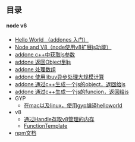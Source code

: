 ## 目录

#### node v6

* [Hello World （addones 入门）](./synchronizationFunc)
* [Node and V8（node使用v8扩展js功能）](./nodeRequireSystem)
* [addone c++中获取js参数](./dealWithJsParams)
* [addone 返回Object到js](./returnObject2Js)
* [addone 处理数组](./drealArray)
* [addone 使用libuv异步处理大规模计算](./asyncCallback)
* [addone 通过c++生成一个js的object，返回给js](./objectFactory)
* [addone 通过c++生成一个js的funcion，返回给js](./functionFactory)
* GYP
	* [在mac以及linux，使用gyp编译helloworld](./gypDemo/helloworld)
* v8
	* [通过Handle存取v8管理的内存](./v8/通过Handle访问v8内存.md)
	* [FunctionTemplate](./wrapperCppObject/functionTemplate.md)
* [npm文档](./npm.md)

	